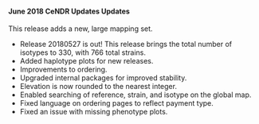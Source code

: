 #### June 2018 CeNDR Updates Updates

This release adds a new, large mapping set.

* Release 20180527 is out! This release brings the total number of isotypes to 330, with 766 total strains.
* Added haplotype plots for new releases.
* Improvements to ordering.
* Upgraded internal packages for improved stability.
* Elevation is now rounded to the nearest integer.
* Enabled searching of reference, strain, and isotype on the global map.
* Fixed language on ordering pages to reflect payment type.
* Fixed an issue with missing phenotype plots.